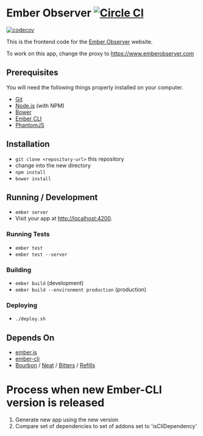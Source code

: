 # Ember Observer [![Circle CI](https://circleci.com/gh/emberobserver/client.svg?style=svg)](https://circleci.com/gh/emberobserver/client)
[![codecov](https://codecov.io/gh/emberobserver/client/branch/master/graph/badge.svg)](https://codecov.io/gh/emberobserver/client)

This is the frontend code for the [Ember Observer](http://emberobserver.com/) website.

To work on this app, change the proxy to https://www.emberobserver.com

## Prerequisites

You will need the following things properly installed on your computer.

* [Git](http://git-scm.com/)
* [Node.js](http://nodejs.org/) (with NPM)
* [Bower](http://bower.io/)
* [Ember CLI](http://www.ember-cli.com/)
* [PhantomJS](http://phantomjs.org/)

## Installation

* `git clone <repository-url>` this repository
* change into the new directory
* `npm install`
* `bower install`

## Running / Development

* `ember server`
* Visit your app at [http://localhost:4200](http://localhost:4200).

### Running Tests

* `ember test`
* `ember test --server`

### Building

* `ember build` (development)
* `ember build --environment production` (production)

### Deploying

* `./deploy.sh`

## Depends On

* [ember.js](http://emberjs.com/)
* [ember-cli](http://www.ember-cli.com/)
* [Bourbon](http://bourbon.io/) / [Neat](http://neat.bourbon.io/) / [Bitters](http://bitters.bourbon.io/) / [Refills](http://refills.bourbon.io/)

# Process when new Ember-CLI version is released

1. Generate new app using the new version
1. Compare set of dependencies to set of addons set to 'isCliDependency'
